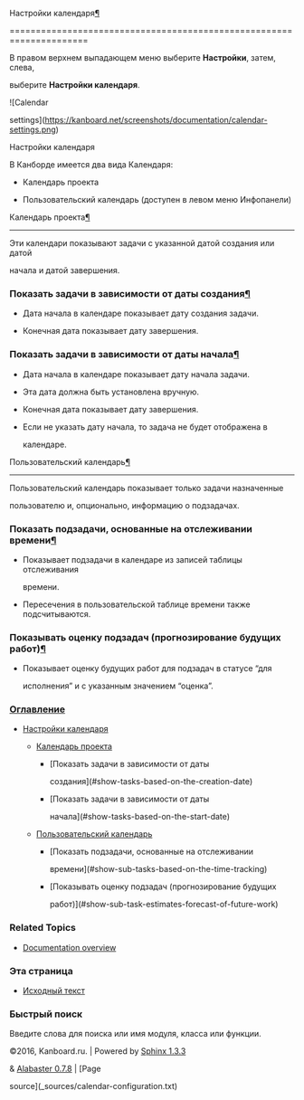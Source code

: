 Настройки календаря[¶](#calendar-settings "Ссылка на этот заголовок")

=====================================================================



В правом верхнем выпадающем меню выберите **Настройки**, затем, слева,

выберите **Настройки календаря**.



![Calendar

settings](https://kanboard.net/screenshots/documentation/calendar-settings.png)



Настройки календаря



В Канборде имеется два вида Календаря:



-   Календарь проекта



-   Пользовательский календарь (доступен в левом меню Инфопанели)



Календарь проекта[¶](#project-calendar "Ссылка на этот заголовок")

------------------------------------------------------------------



Эти календари показывают задачи с указанной датой создания или датой

начала и датой завершения.



### Показать задачи в зависимости от даты создания[¶](#show-tasks-based-on-the-creation-date "Ссылка на этот заголовок")



-   Дата начала в календаре показывает дату создания задачи.



-   Конечная дата показывает дату завершения.



### Показать задачи в зависимости от даты начала[¶](#show-tasks-based-on-the-start-date "Ссылка на этот заголовок")



-   Дата начала в календаре показывает дату начала задачи.



-   Эта дата должна быть установлена вручную.



-   Конечная дата показывает дату завершения.



-   Если не указать дату начала, то задача не будет отображена в

    календаре.



Пользовательский календарь[¶](#user-calendar "Ссылка на этот заголовок")

------------------------------------------------------------------------



Пользовательский календарь показывает только задачи назначенные

пользователю и, опционально, информацию о подзадачах.



### Показать подзадачи, основанные на отслеживании времени[¶](#show-sub-tasks-based-on-the-time-tracking "Ссылка на этот заголовок")



-   Показывает подзадачи в календаре из записей таблицы отслеживания

    времени.



-   Пересечения в пользовательской таблице времени также подсчитываются.



### Показывать оценку подзадач (прогнозирование будущих работ)[¶](#show-sub-task-estimates-forecast-of-future-work "Ссылка на этот заголовок")



-   Показывает оценку будущих работ для подзадач в статусе “для

    исполнения” и с указанным значением “оценка”.



### [Оглавление](index.markdown)



-   [Настройки календаря](#)

    -   [Календарь проекта](#project-calendar)

        -   [Показать задачи в зависимости от даты

            создания](#show-tasks-based-on-the-creation-date)

        -   [Показать задачи в зависимости от даты

            начала](#show-tasks-based-on-the-start-date)

    -   [Пользовательский календарь](#user-calendar)

        -   [Показать подзадачи, основанные на отслеживании

            времени](#show-sub-tasks-based-on-the-time-tracking)

        -   [Показывать оценку подзадач (прогнозирование будущих

            работ)](#show-sub-task-estimates-forecast-of-future-work)



### Related Topics



-   [Documentation overview](index.markdown)



### Эта страница



-   [Исходный текст](_sources/calendar-configuration.txt)



### Быстрый поиск



Введите слова для поиска или имя модуля, класса или функции.



©2016, Kanboard.ru. | Powered by [Sphinx 1.3.3](http://sphinx-doc.org/)

& [Alabaster 0.7.8](https://github.com/bitprophet/alabaster) | [Page

source](_sources/calendar-configuration.txt)

